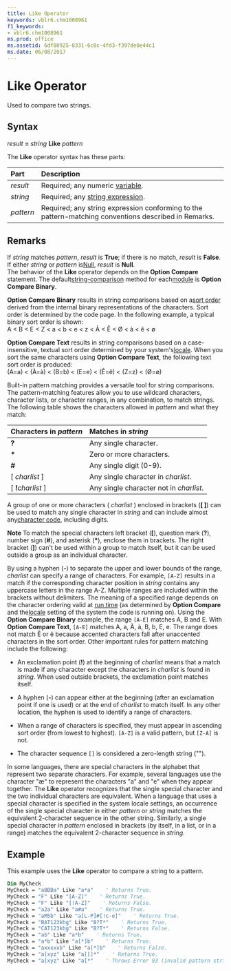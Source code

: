 ```yaml
---
title: Like Operator
keywords: vblr6.chm1008961
f1_keywords:
- vblr6.chm1008961
ms.prod: office
ms.assetid: 6df80925-8331-6c8c-4fd3-f397de0e44c1
ms.date: 06/08/2017
---
```



# Like Operator



Used to compare two strings.

## Syntax

_result_ **=** _string_ **Like** _pattern_

The  **Like** operator syntax has these parts:


|**Part**|**Description**|
|:-----|:-----|
| _result_|Required; any numeric [variable](../../Glossary/vbe-glossary.md).|
| _string_|Required; any [string expression](../../Glossary/vbe-glossary.md).|
| _pattern_|Required; any string expression conforming to the pattern-matching conventions described in Remarks.|

## Remarks

If  _string_ matches _pattern_, _result_ is **True**; if there is no match, _result_ is **False**. If either _string_ or _pattern_ is[Null](../../Glossary/vbe-glossary.md),  _result_ is **Null**.  
The behavior of the  **Like** operator depends on the **Option Compare** statement. The default[string-comparison](../../Glossary/vbe-glossary.md) method for each[module](../../Glossary/vbe-glossary.md) is **Option Compare** **Binary**.  

**Option Compare Binary** results in string comparisons based on a[sort order](../../Glossary/vbe-glossary.md) derived from the internal binary representations of the characters. Sort order is determined by the code page. In the following example, a typical binary sort order is shown:  
A < B < E < Z < a < b < e < z < À < Ê < Ø < à < ê < ø
 
**Option Compare Text** results in string comparisons based on a case-insensitive, textual sort order determined by your system's[locale](../../Glossary/vbe-glossary.md). When you sort the same characters using  **Option Compare Text**, the following text sort order is produced:  
(A=a) < (À=à) < (B=b) < (E=e) < (Ê=ê) < (Z=z) < (Ø=ø)

Built-in pattern matching provides a versatile tool for string comparisons. The pattern-matching features allow you to use wildcard characters, character lists, or character ranges, in any combination, to match strings. The following table shows the characters allowed in  _pattern_ and what they match:


|**Characters in  _pattern_**|**Matches in  _string_**|
|:-----|:-----|
|**?**|Any single character.|
|**\***|Zero or more characters.|
|**#**|Any single digit (0-9).|
|[ _charlist_ ]|Any single character in  _charlist_.|
|[ **!**_charlist_ ]|Any single character not in  _charlist_.|

A group of one or more characters ( _charlist_ ) enclosed in brackets (**[ ]**) can be used to match any single character in _string_ and can include almost any[character code](../../Glossary/vbe-glossary.md), including digits.

 **Note**  To match the special characters left bracket (**[**), question mark (**?**), number sign (**#**), and asterisk (**\***), enclose them in brackets. The right bracket (**]**) can't be used within a group to match itself, but it can be used outside a group as an individual character.

By using a hyphen (**-**) to separate the upper and lower bounds of the range, _charlist_ can specify a range of characters. For example, `[A-Z]` results in a match if the corresponding character position in _string_ contains any uppercase letters in the range A-Z. Multiple ranges are included within the brackets without delimiters.
The meaning of a specified range depends on the character ordering valid at [run time](../../Glossary/vbe-glossary.md) (as determined by **Option Compare** and the[locale](../../Glossary/vbe-glossary.md) setting of the system the code is running on). Using the **Option Compare Binary** example, the range `[A-E]` matches A, B and E. With **Option Compare Text**, `[A-E]` matches A, a, À, à, B, b, E, e. The range does not match Ê or ê because accented characters fall after unaccented characters in the sort order.
Other important rules for pattern matching include the following:

- An exclamation point (**!**) at the beginning of _charlist_ means that a match is made if any character except the characters in _charlist_ is found in _string_. When used outside brackets, the exclamation point matches itself.
    
- A hyphen (**-**) can appear either at the beginning (after an exclamation point if one is used) or at the end of _charlist_ to match itself. In any other location, the hyphen is used to identify a range of characters.
    
- When a range of characters is specified, they must appear in ascending sort order (from lowest to highest).  `[A-Z]` is a valid pattern, but `[Z-A]` is not.
    
- The character sequence  `[]` is considered a zero-length string ("").
    

In some languages, there are special characters in the alphabet that represent two separate characters. For example, several languages use the character "æ" to represent the characters "a" and "e" when they appear together. The  **Like** operator recognizes that the single special character and the two individual characters are equivalent.
When a language that uses a special character is specified in the system locale settings, an occurrence of the single special character in either  _pattern_ or _string_ matches the equivalent 2-character sequence in the other string. Similarly, a single special character in _pattern_ enclosed in brackets (by itself, in a list, or in a range) matches the equivalent 2-character sequence in _string_.

## Example

This example uses the  **Like** operator to compare a string to a pattern.


```vb
Dim MyCheck
MyCheck = "aBBBa" Like "a*a"    ' Returns True.
MyCheck = "F" Like "[A-Z]"    ' Returns True.
MyCheck = "F" Like "[!A-Z]"    ' Returns False.
MyCheck = "a2a" Like "a#a"    ' Returns True.
MyCheck = "aM5b" Like "a[L-P]#[!c-e]"    ' Returns True.
MyCheck = "BAT123khg" Like "B?T*"    ' Returns True.
MyCheck = "CAT123khg" Like "B?T*"    ' Returns False.
MyCheck = "ab" Like "a*b"    ' Returns True.
MyCheck = "a*b" Like "a[*]b"    ' Returns True.
MyCheck = "axxxxxb" Like "a[*]b"    ' Returns False.
MyCheck = "a[xyz" Like "a[[]*"    ' Returns True.
MyCheck = "a[xyz" Like "a[*"    ' Throws Error 93 (invalid pattern string).
```


